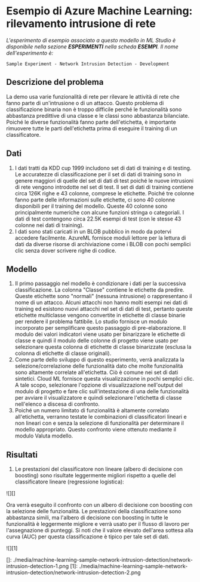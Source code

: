 <properties title="Azure Machine Learning Sample: Network intrusion detection" pageTitle="Machine Learning Sample: Network intrusion detection | Azure" description="A sample Azure Machine Learning experiment that uses a classification model to determine which network activities are a part of network intrusion." metaKeywords="" services="" solutions="" documentationCenter="" authors="garye" videoId="" scriptId="" />

<tags ms.service="machine-learning" ms.workload="tbd" ms.tgt_pltfrm="na" ms.devlang="na" ms.topic="article" ms.date="01/01/1900" ms.author="garye"></tags>

# Esempio di Azure Machine Learning: rilevamento intrusione di rete

<em>L'esperimento di esempio associato a questo modello in ML Studio è disponibile nella sezione **ESPERIMENTI** nella scheda **ESEMPI**. Il nome dell'esperimento è:</em>

    Sample Experiment - Network Intrusion Detection - Development

## Descrizione del problema

La demo usa varie funzionalità di rete per rilevare le attività di rete che fanno parte di un'intrusione o di un attacco. Questo problema di classificazione binaria non è troppo difficile perché le funzionalità sono abbastanza predittive di una classe e le classi sono abbastanza bilanciate. Poiché le diverse funzionalità fanno parte dell'etichetta, è importante rimuovere tutte le parti dell'etichetta prima di eseguire il training di un classificatore.

## Dati

1.  I dati tratti da KDD cup 1999 includono set di dati di training e di testing. Le accuratezze di classificazione per il set di dati di training sono in genere maggiori di quelle del set di dati di test poiché le nuove intrusioni di rete vengono introdotte nel set di test. Il set di dati di training contiene circa 126K righe e 43 colonne, comprese le etichette. Poiché tre colonne fanno parte delle informazioni sulle etichette, ci sono 40 colonne disponibili per il training del modello. Queste 40 colonne sono principalmente numeriche con alcune funzioni stringa o categoriali. I dati di test contengono circa 22.5K esempi di test (con le stesse 43 colonne nei dati di training).
2.  I dati sono stati caricati in un BLOB pubblico in modo da potervi accedere facilmente. AzureML fornisce moduli lettore per la lettura di dati da diverse risorse di archiviazione come i BLOB con pochi semplici clic senza dover scrivere righe di codice.

## Modello

1.  Il primo passaggio nel modello è condizionare i dati per la successiva classificazione. La colonna "Classe" contiene le etichette da predire. Queste etichette sono "normali" (nessuna intrusione) o rappresentano il nome di un attacco. Alcuni attacchi non hanno molti esempi nei dati di training ed esistono nuovi attacchi nel set di dati di test, pertanto queste etichette multiclasse vengono convertite in etichette di classe binarie per rendere il problema fattibile. Lo studio fornisce un modulo incorporato per semplificare questo passaggio di pre-elaborazione. Il modulo dei valori indicatori viene usato per binarizzare le etichette di classe e quindi il modulo delle colonne di progetto viene usato per selezionare questa colonna di etichette di classe binarizzate (esclusa la colonna di etichette di classe originali).
2.  Come parte dello sviluppo di questo esperimento, verrà analizzata la selezione/correlazione delle funzionalità dato che molte funzionalità sono altamente correlate all'etichetta. Ciò è comune nei set di dati sintetici. Cloud ML fornisce questa visualizzazione in pochi semplici clic. A tale scopo, selezionare l'opzione di visualizzazione nell'output del modulo di progetto e fare clic sull'intestazione di una delle funzionalità per avviare il visualizzatore e quindi selezionare l'etichetta di classe nell'elenco a discesa di confronto.
3.  Poiché un numero limitato di funzionalità è altamente correlato all'etichetta, verranno testate le combinazioni di classificatori lineari e non lineari con e senza la selezione di funzionalità per determinare il modello appropriato. Questo confronto viene ottenuto mediante il modulo Valuta modello.

## Risultati

1.  Le prestazioni del classificatore non lineare (albero di decisione con boosting) sono risultate leggermente migliori rispetto a quelle del classificatore lineare (regressione logistica):

![][]

Ora verrà eseguito il confronto con un albero di decisione con boosting con la selezione delle funzionalità. Le prestazioni della classificazione sono abbastanza simili, ma l'albero di decisione con boosting in tutte le funzionalità è leggermente migliore e verrà usato per il flusso di lavoro per l'assegnazione di punteggi. Si noti che il valore elevato dell'area sottesa alla curva (AUC) per questa classificazione è tipico per tale set di dati.

![][1]

<!-- Removed until this part is fixed ## Operationalization ##   We wanted to see our model in action, to do this we wanted a request-response service around the model we just learned. Doing this is straightforward and can be achieved in few simple clicks in studio:   1. First step is to save the learned model (by right clicking on the classifier module output)  1. Now create a new experiment and search for saved model and drop it in the panel for new experiment  1. Then we need to replicate the steps we did for pre-process, again we can just select the modules from experiment we need and copy and paste to the new experiment  1. The last step is to plug in the test data and run the experiment, once the run is finished we can define the input and output points for the service  1. Again, using one click we can publish the service end points that is deployed right away and can be tested using a friendly user interface - all within studio    -->

  []: ./media/machine-learning-sample-network-intrusion-detection/network-intrusion-detection-1.png
  [1]: ./media/machine-learning-sample-network-intrusion-detection/network-intrusion-detection-2.png
